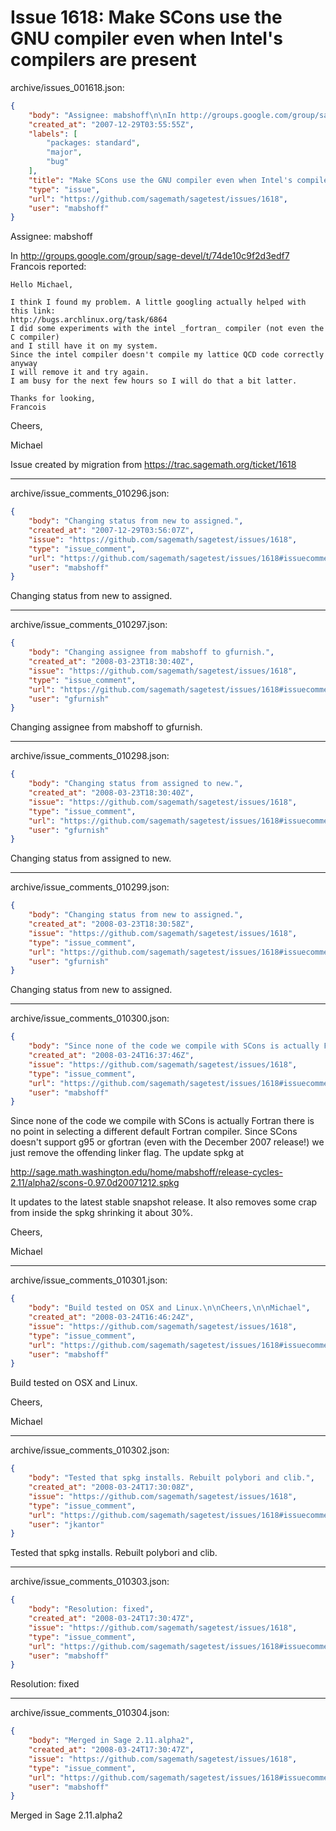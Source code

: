 # Issue 1618: Make SCons use the GNU compiler even when Intel's compilers are present

archive/issues_001618.json:
```json
{
    "body": "Assignee: mabshoff\n\nIn http://groups.google.com/group/sage-devel/t/74de10c9f2d3edf7 Francois reported:\n\n```\nHello Michael,\n\nI think I found my problem. A little googling actually helped with\nthis link:\nhttp://bugs.archlinux.org/task/6864\nI did some experiments with the intel _fortran_ compiler (not even the\nC compiler)\nand I still have it on my system.\nSince the intel compiler doesn't compile my lattice QCD code correctly\nanyway\nI will remove it and try again.\nI am busy for the next few hours so I will do that a bit latter.\n\nThanks for looking,\nFrancois\n```\n\n\nCheers,\n\nMichael\n\nIssue created by migration from https://trac.sagemath.org/ticket/1618\n\n",
    "created_at": "2007-12-29T03:55:55Z",
    "labels": [
        "packages: standard",
        "major",
        "bug"
    ],
    "title": "Make SCons use the GNU compiler even when Intel's compilers are present",
    "type": "issue",
    "url": "https://github.com/sagemath/sagetest/issues/1618",
    "user": "mabshoff"
}
```
Assignee: mabshoff

In http://groups.google.com/group/sage-devel/t/74de10c9f2d3edf7 Francois reported:

```
Hello Michael,

I think I found my problem. A little googling actually helped with
this link:
http://bugs.archlinux.org/task/6864
I did some experiments with the intel _fortran_ compiler (not even the
C compiler)
and I still have it on my system.
Since the intel compiler doesn't compile my lattice QCD code correctly
anyway
I will remove it and try again.
I am busy for the next few hours so I will do that a bit latter.

Thanks for looking,
Francois
```


Cheers,

Michael

Issue created by migration from https://trac.sagemath.org/ticket/1618





---

archive/issue_comments_010296.json:
```json
{
    "body": "Changing status from new to assigned.",
    "created_at": "2007-12-29T03:56:07Z",
    "issue": "https://github.com/sagemath/sagetest/issues/1618",
    "type": "issue_comment",
    "url": "https://github.com/sagemath/sagetest/issues/1618#issuecomment-10296",
    "user": "mabshoff"
}
```

Changing status from new to assigned.



---

archive/issue_comments_010297.json:
```json
{
    "body": "Changing assignee from mabshoff to gfurnish.",
    "created_at": "2008-03-23T18:30:40Z",
    "issue": "https://github.com/sagemath/sagetest/issues/1618",
    "type": "issue_comment",
    "url": "https://github.com/sagemath/sagetest/issues/1618#issuecomment-10297",
    "user": "gfurnish"
}
```

Changing assignee from mabshoff to gfurnish.



---

archive/issue_comments_010298.json:
```json
{
    "body": "Changing status from assigned to new.",
    "created_at": "2008-03-23T18:30:40Z",
    "issue": "https://github.com/sagemath/sagetest/issues/1618",
    "type": "issue_comment",
    "url": "https://github.com/sagemath/sagetest/issues/1618#issuecomment-10298",
    "user": "gfurnish"
}
```

Changing status from assigned to new.



---

archive/issue_comments_010299.json:
```json
{
    "body": "Changing status from new to assigned.",
    "created_at": "2008-03-23T18:30:58Z",
    "issue": "https://github.com/sagemath/sagetest/issues/1618",
    "type": "issue_comment",
    "url": "https://github.com/sagemath/sagetest/issues/1618#issuecomment-10299",
    "user": "gfurnish"
}
```

Changing status from new to assigned.



---

archive/issue_comments_010300.json:
```json
{
    "body": "Since none of the code we compile with SCons is actually Fortran there is no point in selecting a different default Fortran compiler. Since SCons doesn't support g95 or gfortran (even with the December 2007 release!) we just remove the offending linker flag. The update spkg at \n\nhttp://sage.math.washington.edu/home/mabshoff/release-cycles-2.11/alpha2/scons-0.97.0d20071212.spkg\n\nIt updates to the latest stable snapshot release. It also removes some crap from inside the spkg shrinking it about 30%. \n\nCheers,\n\nMichael",
    "created_at": "2008-03-24T16:37:46Z",
    "issue": "https://github.com/sagemath/sagetest/issues/1618",
    "type": "issue_comment",
    "url": "https://github.com/sagemath/sagetest/issues/1618#issuecomment-10300",
    "user": "mabshoff"
}
```

Since none of the code we compile with SCons is actually Fortran there is no point in selecting a different default Fortran compiler. Since SCons doesn't support g95 or gfortran (even with the December 2007 release!) we just remove the offending linker flag. The update spkg at 

http://sage.math.washington.edu/home/mabshoff/release-cycles-2.11/alpha2/scons-0.97.0d20071212.spkg

It updates to the latest stable snapshot release. It also removes some crap from inside the spkg shrinking it about 30%. 

Cheers,

Michael



---

archive/issue_comments_010301.json:
```json
{
    "body": "Build tested on OSX and Linux.\n\nCheers,\n\nMichael",
    "created_at": "2008-03-24T16:46:24Z",
    "issue": "https://github.com/sagemath/sagetest/issues/1618",
    "type": "issue_comment",
    "url": "https://github.com/sagemath/sagetest/issues/1618#issuecomment-10301",
    "user": "mabshoff"
}
```

Build tested on OSX and Linux.

Cheers,

Michael



---

archive/issue_comments_010302.json:
```json
{
    "body": "Tested that spkg installs. Rebuilt polybori and clib.",
    "created_at": "2008-03-24T17:30:08Z",
    "issue": "https://github.com/sagemath/sagetest/issues/1618",
    "type": "issue_comment",
    "url": "https://github.com/sagemath/sagetest/issues/1618#issuecomment-10302",
    "user": "jkantor"
}
```

Tested that spkg installs. Rebuilt polybori and clib.



---

archive/issue_comments_010303.json:
```json
{
    "body": "Resolution: fixed",
    "created_at": "2008-03-24T17:30:47Z",
    "issue": "https://github.com/sagemath/sagetest/issues/1618",
    "type": "issue_comment",
    "url": "https://github.com/sagemath/sagetest/issues/1618#issuecomment-10303",
    "user": "mabshoff"
}
```

Resolution: fixed



---

archive/issue_comments_010304.json:
```json
{
    "body": "Merged in Sage 2.11.alpha2",
    "created_at": "2008-03-24T17:30:47Z",
    "issue": "https://github.com/sagemath/sagetest/issues/1618",
    "type": "issue_comment",
    "url": "https://github.com/sagemath/sagetest/issues/1618#issuecomment-10304",
    "user": "mabshoff"
}
```

Merged in Sage 2.11.alpha2
